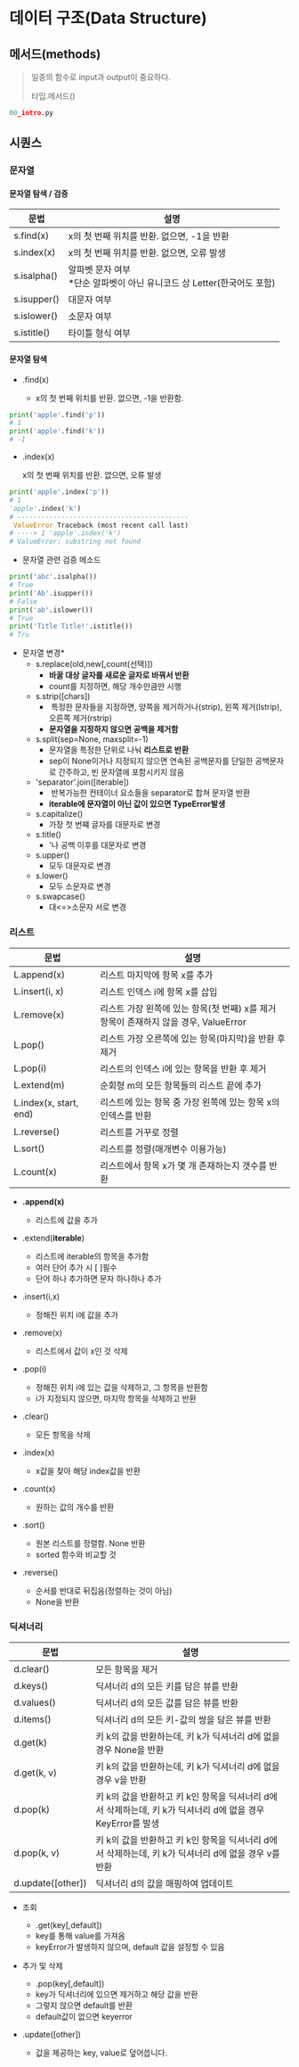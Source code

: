 # 데이터 구조(Data Structure)



## 메서드(methods)

> 일종의 함수로 input과 output이 중요하다.
>
> 타입.메서드()



```python
00_intro.py
```



## 시퀀스

### 문자열

#### 문자열 탐색 / 검증

| 문법        | 설명                                                         |
| ----------- | ------------------------------------------------------------ |
| s.find(x)   | x의 첫 번째 위치를 반환. 없으면, -1을 반환                   |
| s.index(x)  | x의 첫 번째 위치를 반환. 없으면, 오류 발생                   |
| s.isalpha() | 알파벳 문자 여부<br />*단순 알파벳이 아닌 유니코드 상 Letter(한국어도 포함) |
| s.isupper() | 대문자 여부                                                  |
| s.islower() | 소문자 여부                                                  |
| s.istitle() | 타이틀 형식 여부                                             |



#### 문자열 탐색

- .find(x)

  - x의 첫 번째 위치를 반환. 없으면, -1을 반환함.

```python
print('apple'.find('p'))
# 1
print('apple'.find('k'))
# -1
```



- .index(x)

  x의 첫 번째 위치를 반환. 없으면, 오류 발생

```python
print('apple'.index('p'))
# 1
'apple'.index('k')
# -------------------------------------------
 ValueError Traceback (most recent call last)
# ----> 1 'apple'.index('k')
# ValueError: substring not found
```



- 문자열 관련 검증 메소드

```python
print('abc'.isalpha())
# True
print('Ab'.isupper())
# False
print('ab'.islower())
# True
print('Title Title!'.istitle())
# Tru
```





- 문자열 변경*
  - s.replace(old,new[,count(선택)])
    - **바꿀 대상 글자를 새로운 글자로 바꿔서 반환**
    - count를 지정하면, 해당 개수만큼만 시행
  - s.strip([chars])
    - ​	특정한 문자들을 지정하면, 양쪽을 제거하거나(strip), 왼쪽 제거(lstrip), 오른쪽 제거(rstrip)
    - **문자열을 지정하지 않으면 공백을 제거함**
  - s.split(sep=None, maxsplit=-1)
    - 문자열을 특정한 단위로 나눠 **리스트로 반환**
    - sep이 None이거나 지정되지 않으면 연속된 공백문자를 단일한 공백문자로 간주하고, 빈 문자열에 포함시키지 않음
  - 'separator'.join([iterable])
    - ​	반복가능한 컨테이너 요소들을 separator로 합쳐 문자열 반환
    - **iterable에 문자열이 아닌 값이 있으면 TypeError발생**
  - s.capitalize()
    - 가장 첫 번쨰 글자를 대문자로 변경
  - s.title()
    - '나 공백 이후를 대문자로 변경
  - s.upper()
    - 모두 대문자로 변경
  - s.lower()
    - 모두 소문자로 변경
  - s.swapcase()
    - 대<=>소문자 서로 변경



### 리스트

| 문법                   | 설명                                                         |
| ---------------------- | ------------------------------------------------------------ |
| L.append(x)            | 리스트 마지막에 항목 x를 추가                                |
| L.insert(i, x)         | 리스트 인덱스 i에 항목 x를 삽입                              |
| L.remove(x)            | 리스트 가장 왼쪽에 있는 항목(첫 번째) x를 제거<br /> 항목이 존재하지 않을 경우, ValueError |
| L.pop()                | 리스트 가장 오른쪽에 있는 항목(마지막)을 반환 후 제거        |
| L.pop(i)               | 리스트의 인덱스 i에 있는 항목을 반환 후 제거                 |
| L.extend(m)            | 순회형 m의 모든 항목들의 리스트 끝에 추가                    |
| L.index(x, start, end) | 리스트에 있는 항목 중 가장 왼쪽에 있는 항목 x의 인덱스를 반환 |
| L.reverse()            | 리스트를 거꾸로 정렬                                         |
| L.sort()               | 리스트를 정렬(매개변수 이용가능)                             |
| L.count(x)             | 리스트에서 항목 x가 몇 개 존재하는지 갯수를 반환             |



- **.append(x)**
  - 리스트에 값을 추가



- .extend(**iterable**)
  - 리스트에 iterable의 항목을 추가함
  - 여러 단어 추가 시 [ ]필수
  - 단어 하나 추가하면 문자 하나하나 추가

- .insert(i,x)
  - 정해진 위치 i에 값을 추가



- .remove(x)
  - 리스트에서 값이 x인 것 삭제



- .pop(i)
  - 정해진 위치 i에 있는 값을 삭제하고, 그 항목을 반환함
  - i가 지정되지 않으면, 마지막 항목을 삭제하고 반환



- .clear()
  - 모든 항목을 삭제



- .index(x)
  - x값을 찾아 해당 index값을 반환



- .count(x)
  - 원하는 값의 개수를 반환



- .sort()
  - 원본 리스트를 정렬함. None 반환
  - sorted 함수와 비교할 것



- .reverse()
  - 순서를 반대로 뒤집음(정렬하는 것이 아님)
  - None을 반환



### 딕셔너리

| 문법              | 설명                                                         |
| ----------------- | ------------------------------------------------------------ |
| d.clear()         | 모든 항목을 제거                                             |
| d.keys()          | 딕셔너리 d의 모든 키를 담은 뷰를 반환                        |
| d.values()        | 딕셔너리 d의 모든 값를 담은 뷰를 반환                        |
| d.items()         | 딕셔너리 d의 모든 키-값의 쌍을 담은 뷰를 반환                |
| d.get(k)          | 키 k의 값을 반환하는데, 키 k가 딕셔너리 d에 없을 경우 None을 반환 |
| d.get(k, v)       | 키 k의 값을 반환하는데, 키 k가 딕셔너리 d에 없을 경우 v을 반환 |
| d.pop(k)          | 키 k의 값을 반환하고 키 k인 항목을 딕셔너리 d에서 삭제하는데, 키 k가 딕셔너리 d에 없을 경우 KeyError를 발생 |
| d.pop(k, v)       | 키 k의 값을 반환하고 키 k인 항목을 딕셔너리 d에서 삭제하는데, 키 k가 딕셔너리 d에 없을 경우 v를 반환 |
| d.update([other]) | 딕셔너리 d의 값을 매핑하여 업데이트                          |

- 조회
  - .get(key[,default])
  - key를 통해 value를 가져옴
  - keyError가 발생하지 않으며, default 값을 설정할 수 있음



- 추가 및 삭제
  - .pop(key[,default])
  - key가 딕셔너리에 있으면 제거하고 해당 값을 반환
  - 그렇지 않으면 default를 반환
  - default값이 없으면 keyerror



- .update([other])
  - 값을 제공하는 key, value로 덮어씁니다.
